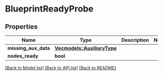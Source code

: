 # BlueprintReadyProbe

## Properties

Name | Type | Description | Notes
------------ | ------------- | ------------- | -------------
**missing_aux_data** | [**Vec<models::AuxiliaryType>**](AuxiliaryType.md) |  | 
**nodes_ready** | **bool** |  | 

[[Back to Model list]](../README.md#documentation-for-models) [[Back to API list]](../README.md#documentation-for-api-endpoints) [[Back to README]](../README.md)


